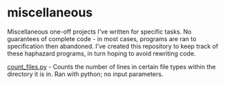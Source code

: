 # miscellaneous
Miscellaneous one-off projects I've written for specific tasks. No guarantees of complete code - in most cases, programs are ran to specification then abandoned. 
I've created this repository to keep track of these haphazard programs, in turn hoping to avoid rewriting code.

[count_files.py](count_files.py) - Counts the number of lines in certain file types within the directory it is in. Ran with python; no input parameters.
